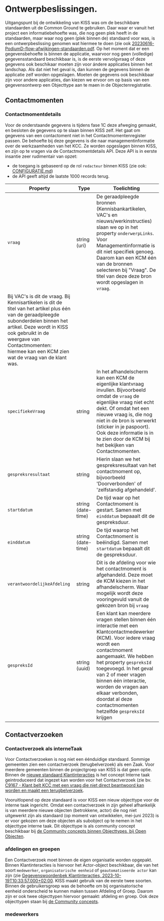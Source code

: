 
# Ontwerpbeslissingen.
Uitgangspunt bij de ontwikkeling van KISS was om de beschikbare standaarden uit de Common Ground te gebruiken. Daar waar er vanuit het project een informatiebehoefte was, die nog geen plek heeft in de standaarden, maar waar nog geen (plek binnen de) standaard voor was, is een ontwerpbeslissing genomen wat hiermee te doen (zie ook [20230616-PodiumD-flow-afwijkingen-standaarden.pdf](https://github.com/Klantinteractie-Servicesysteem/.github/blob/main/docs/files/20230616-PodiumD-flow-afwijkingen-standaarden.pdf). Op het moment dat er een gegevensbehoefte is binnen de applicatie, waarvoor nog geen (volledige) gegevensstandaard beschikbaar is, is de eerste vervolgvraag of deze gegevens ook beschikaar moeten zijn voor ándere applicaties binnen het landschap. Als dat niet het geval is, dan kunnen de gegevens binnen de applicatie zelf worden opgeslagen. Moeten de gegevens ook beschikbaar zijn voor andere applicaties, dan kiezen we ervoor om op basis van een gegevensontwerp een Objecttype aan te maen in de Objectenregistratie.  

## Contactmomenten
### Contactmomentdetails
Voor de onderstaande gegevens is tijdens fase 1C deze afweging gemaakt, en besloten de gegevens op te slaan binnen KISS zelf. Het gaat om gegevens van een contactoment niet in het Contactmomentenregister passen. De behoefte bij deze gegevens is die naar managementinformatie over de werkzaamheden van het KCC. 
Ze worden opgeslagen binnen KISS, en zijn op te vragen via de Contactmomentdetails API. Deze API is in eerste insantie zeer rudimentair van opzet: 
- de toegang is gebaseerd op de rol `redacteur` binnen KISS (zie ook: [CONFIGURATIE.md](https://raw.githubusercontent.com/Klantinteractie-Servicesysteem/.github/main/docs/CONFIGURATIE.md))
- de API geeft altijd de laatste 1000 records terug. 

| Property  | Type | Toelichting |
|--------|--------|--------|
| `vraag` | string (uri) | De geraadpleegde bronnen (Kennisbankartikelen, VAC's en nieuws/werkinstructies) slaan we op in het property `onderwerpLinks`. Voor Managementinformatie is dit niet specifiek genoeg. Daarom kan een KCM één van de bronnen selecteren bij "Vraag". De titel van deze deze bron wordt opgeslagen in `vraag`.
Bij VAC's is dit de vraag. Bij Kennisartikelen is dit de titel van het artikel plus één van de geraadpleegde subonderdelen binnen het artikel. Deze wordt in KISS ook gebruikt in de weergave van Contactmomenten: hiermee kan een KCM zien wat de vraag van de klant was. |
| `specifiekeVraag` | string | In het afhandelscherm kan een KCM de eigenlijke klantvraag invullen. Bijvoorbeeld omdat de `vraag` de eigenlijke vraag niet echt dekt. Of omdat het een nieuwe vraag is, die nog niet in de bron is verwerkt (sticker in je paspoort). Ook deze informatie is in te zien door de KCM bij het bekijken van Contactmomenten. | 
| `gespreksresultaat` | string  | Hierin slaan we het  gespreksresultaat van het contactmoment op, bijvoorbeeld 'Doorverbonden' of 'zelfstandig afgehandeld'.  | 
| `startdatum` | string (date-time) | De tijd waar op het Contactmoment is gestart. Samen met `einddatum` bepaaalt dit de gespreksduur. | 
| `einddatum` | string (date-time) | De tijd waarop het Contactmoment is beëindigd. Samen met `startdatum` bepaaalt dit de gespreksduur. | 
| `verantwoordelijkeAfdeling` | string | Dit is de afdeling voor wie het contactmoment is afgehandeld. Deze moet de KCM kiezen in het afhandelscherm. Waar mogelijk wordt deze vooringevuld vanuit de gekozen bron bij `vraag` | 
| `gespreksId` | string (uuid) | Een klant kan meerdere vragen stellen binnen één interactie met een Klantcontactmedewerker (KCM). Voor iedere vraag wordt een contactmoment aangemaakt. We hebben het property `gespreksId` toegevoegd. In het geval van 2 of meer vragen binnen één interactie, worden de vragen aan elkaar verbonden, doordat al deze contactmomenten hetzelfde `gespreksId` krijgen | 

## Contactverzoeken 

### Contactverzoek als interneTaak
Voor Contactverzoeken is nog niet een éénduidige standaard. Sommige gemeenten zien een contactverzoek (terugbelverzoek) als een Zaak. Voor meerdere gemeenten binnen de projectgroep van KISS is dat geen optie. Binnen de [nieuwe standaard Klantinteracties](https://vng-realisatie.github.io/klantinteracties/) is het concept Interne taak geintroduceerd dat ingezet kan worden voor het Contactverzoek (zie bv. [C9167 - Klant belt KCC met een vraag die niet direct beantwoord kan worden en maakt een terugbelverzoek](https://vng-realisatie.github.io/klantinteracties/achtergronddocumentatie/artefacten/9167.html). 

Vooruitlopend op deze standaard is voor KISS een nieuw objecttype voor de interne taak ingericht. Omdat een contactverzoek in zijn geheel afhankelijk is van meerdere nieuwe objecten (betrokkene, actor) die nog niet uitgewerkt zijn als standaard (op moment van ontwikkelen, mei-juni 2023) is er voor gekozen om deze objecten als subobject op te nemen in het objecttype interne taak. Dit objecttype is als community concept beschikbaar bij [de Community concepts binnen Objecttypes, bij Open Objecten](https://github.com/open-objecten/objecttypes/tree/main/community-concepts). 

### afdelingen en groepen
Een Contactverzoek moet binnen de eigen organisatie worden opgepakt. Binnen Klantinteracties is hiervoor het Actor-object beschikbaar, die van het soort `medewerker`, `organisatorische eenheid` of `geautomatiseerde actor` kan zijn (zie [Gegevenswoordenbek Klantinteracties, 2023-10-19T10:33:57.000+02:00](https://vng-realisatie.github.io/klantinteracties/informatiemodel/gegevenswoordenboek). KISS maakt gebruik van de eerste twee soorten. Binnen de gebruikersgroep was de behoefte om bij organisatorische eenheid onderscheid te kunnen maken tussen Afdeling of Groep. Daarom zijn er ook twee objecttypen hiervoor gemaakt: afdeling en groep. Ook deze objecttypen staan bij [de Community concepts](https://github.com/open-objecten/objecttypes/tree/main/community-concepts).

### medewerkers

 
